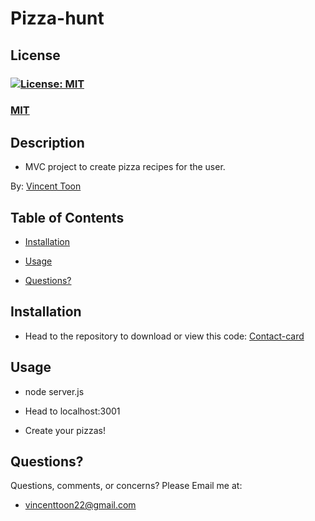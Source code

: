 # Pizza-hunt

## License
### [![License: MIT](https://img.shields.io/badge/License-MIT-yellow.svg)](https://opensource.org/licenses/MIT)
### [MIT](https://opensource.org/licenses/MIT)

## Description

* MVC project to create pizza recipes for the user.

By: [Vincent Toon](https://github.com/Vincenttoon)

## Table of Contents

* [Installation](#installation)

* [Usage](#usage)

* [Questions?](#questions)

## Installation

* Head to the repository to download or view this code: [Contact-card](https://github.com/Vincenttoon/contact-card)

## Usage

* node server.js

* Head to localhost:3001 

* Create your pizzas!

## Questions?

Questions, comments, or concerns? Please Email me at:
* vincenttoon22@gmail.com

